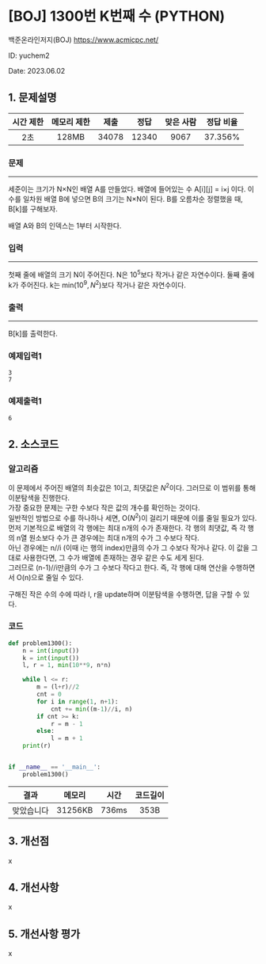# [BOJ] 1300번 K번째 수 (PYTHON)
백준온라인저지(BOJ) https://www.acmicpc.net/

ID: yuchem2

Date: 2023.06.02
## 1. 문제설명
| 시간 제한 | 메모리 제한 | 제출  | 정답 | 맞은 사람 | 정답 비율 |
| :---: | :---: | :---: | :---: | :---: | :---: |
| 2초  | 128MB | 34078 | 12340 | 9067 | 37.356% |

### 문제
---
세준이는 크기가 N×N인 배열 A를 만들었다. 배열에 들어있는 수 A[i][j] = i×j 이다. 이 수를 일차원 배열 B에 넣으면 B의 크기는 N×N이 된다. B를 오름차순 정렬했을 때, B[k]를 구해보자.

배열 A와 B의 인덱스는 1부터 시작한다.
### 입력
---
첫째 줄에 배열의 크기 N이 주어진다. N은 $10^5$보다 작거나 같은 자연수이다. 둘째 줄에 k가 주어진다. k는 min($10^9, N^2$)보다 작거나 같은 자연수이다.
### 출력
---
B[k]를 출력한다.
### 예제입력1
```
3
7
```
### 예제출력1
```
6
```
## 2. 소스코드

### 알고리즘
이 문제에서 주어진 배열의 최솟값은 1이고, 최댓값은 $N^2$이다. 그러므로 이 범위를 통해 이분탐색을 진행한다.  
가장 중요한 문제는 구한 수보다 작은 값의 개수를 확인하는 것이다.  
일반적인 방법으로 수를 하나하나 세면, O($N^2$)이 걸리기 때문에 이를 줄일 필요가 있다.  
먼저 기본적으로 배열의 각 행에는 최대 n개의 수가 존재한다. 각 행의 최댓값, 즉 각 행의 n열 원소보다 수가 큰 경우에는 최대 n개의 수가 그 수보다 작다.  
아닌 경우에는 n//i (이때 i는 행의 index)만큼의 수가 그 수보다 작거나 같다. 이 값을 그대로 사용한다면, 그 수가 배열에 존재하는 경우 같은 수도 세게 된다.    
그러므로 (n-1)//i만큼의 수가 그 수보다 작다고 한다. 즉, 각 행에 대해 연산을 수행하면서 O(n)으로 줄일 수 있다.  

구해진 작은 수의 수에 따라 l, r을 update하며 이분탐색을 수행하면, 답을 구할 수 있다.  


### 코드
```Python
def problem1300():
    n = int(input())
    k = int(input())
    l, r = 1, min(10**9, n*n)

    while l <= r:
        m = (l+r)//2
        cnt = 0
        for i in range(1, n+1):
            cnt += min((m-1)//i, n)
        if cnt >= k:
            r = m - 1
        else:
            l = m + 1
    print(r)


if __name__ == '__main__':
    problem1300()
```
| 결과 | 메모리 | 시간 | 코드길이 |
|:---:|:-----: | :---: | :----: |
| 맞았습니다 | 31256KB | 736ms | 353B |

## 3. 개선점
x
## 4. 개선사항
x
## 5. 개선사항 평가
x
